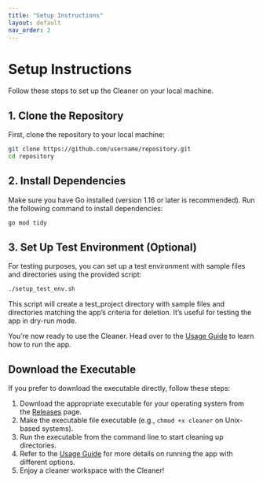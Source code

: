 ```yaml
---
title: "Setup Instructions"
layout: default
nav_order: 2  
---
```


# Setup Instructions

Follow these steps to set up the Cleaner on your local machine.

## 1. Clone the Repository

First, clone the repository to your local machine:

```bash
git clone https://github.com/username/repository.git
cd repository
```

## 2. Install Dependencies

Make sure you have Go installed (version 1.16 or later is recommended). Run the following command to install dependencies:

```bash
go mod tidy
```

## 3. Set Up Test Environment (Optional)

For testing purposes, you can set up a test environment with sample files and directories using the provided script:

```bash
./setup_test_env.sh
```

This script will create a test_project directory with sample files and directories matching the app’s criteria for deletion. It’s useful for testing the app in dry-run mode.

You’re now ready to use the Cleaner. Head over to the [Usage Guide](./usage.md) to learn how to run the app.

## Download the Executable

If you prefer to download the executable directly, follow these steps:

1. Download the appropriate executable for your operating system from the [Releases](https://github.com/dibe-sh/cleaner/releases) page.
2. Make the executable file executable (e.g., `chmod +x cleaner` on Unix-based systems).
3. Run the executable from the command line to start cleaning up directories.
4. Refer to the [Usage Guide](./usage.md) for more details on running the app with different options.
5. Enjoy a cleaner workspace with the Cleaner!
